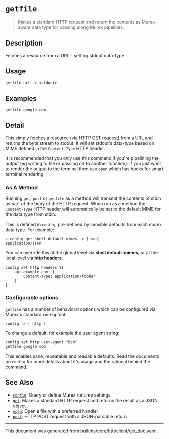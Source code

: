 # `getfile`

> Makes a standard HTTP request and return the contents as Murex-aware data type for passing along Murex pipelines.

## Description

Fetches a resource from a URL - setting stdout data-type

## Usage

```
getfile url -> <stdout>
```

## Examples

```
getfile google.com 
```

## Detail

This simply fetches a resource (via HTTP GET request) from a URL and returns the
byte stream to stdout. It will set stdout's data-type based on MIME defined in
the `Content-Type` HTTP header.

It is recommended that you only use this command if you're pipelining the output
(eg writing to file or passing on to another function). If you just want to
render the output to the terminal then use `open` which has hooks for smart
terminal rendering.

### As A Method

Running `get`, `post` or `getfile` as a method will transmit the contents of
stdin as part of the body of the HTTP request. When run as a method the
`Content-Type` HTTP header will automatically be set to the default MIME for
the data type from stdin.

This is defined in `config`, pre-defined by sensible defaults from each murex
data type. For example:

```
» config get shell default-mimes -> [json]
application/json
```

You can override this at the global level via **shell default-mimes**, or at
the local level via **http headers**:

```
config set http headers %{
    api.example.com: {
        Content-Type: application/foobar
    }
}
```

### Configurable options

`getfile` has a number of behavioral options which can be configured via
Murex's standard `config` tool:

```
config -> [ http ]
```

To change a default, for example the user agent string:

```
config set http user-agent "bob"
getfile google.com
```

This enables sane, repeatable and readable defaults. Read the documents on
`config` for more details about it's usage and the rational behind the command.

## See Also

* [`config`](../commands/config.md):
  Query or define Murex runtime settings
* [`get`](../commands/get.md):
  Makes a standard HTTP request and returns the result as a JSON object
* [`open`](../commands/open.md):
  Open a file with a preferred handler
* [`post`](../commands/post.md):
  HTTP POST request with a JSON-parsable return

<hr/>

This document was generated from [builtins/core/httpclient/get_doc.yaml](https://github.com/lmorg/murex/blob/master/builtins/core/httpclient/get_doc.yaml).